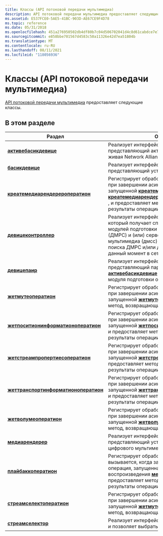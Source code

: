 ```yaml
---
title: Классы (API потоковой передачи мультимедиа)
description: API потоковой передачи мультимедиа предоставляет следующие классы.
ms.assetid: E537FCE0-5AE5-41BC-903D-AE67CE9F4D78
ms.topic: reference
ms.date: 05/31/2018
ms.openlocfilehash: 451a276950502db4df80b7c04d506702041d4c8d61cabdce7e7ebc67d8708c89
ms.sourcegitcommit: e858bbe701567d4583c50a11326e42d7ea51804b
ms.translationtype: MT
ms.contentlocale: ru-RU
ms.lasthandoff: 08/11/2021
ms.locfileid: "118056936"
---
```

# <a name="classes-media-streaming-api"></a>Классы (API потоковой передачи мультимедиа)

[API потоковой передачи мультимедиа](media-streaming-api-portal.md) предоставляет следующие классы.

## <a name="in-this-section"></a>В этом разделе



| Раздел                                                                                   | Описание                                                                                                                                                                                                                                                                                                                                                                         |
|-----------------------------------------------------------------------------------------|-------------------------------------------------------------------------------------------------------------------------------------------------------------------------------------------------------------------------------------------------------------------------------------------------------------------------------------------------------------------------------------|
| [**активебасикдевице**](/previous-versions/windows/desktop/legacy/dn385755(v=vs.85))<br/>                               | Реализует интерфейс [**иактивебасикдевице**](/previous-versions/windows/desktop/api/windows.media.streaming/nn-windows-media-streaming-iactivebasicdevice) , представляющий активное устройство Digital живая Network Alliance (DLNA).<br/>                                                                                                                                                                                                                       |
| [**басикдевице**](/previous-versions/windows/desktop/legacy/hh828813(v=vs.85))<br/>                                           | Реализует интерфейс [**ибасикдевице**](ibasicdevice.md) , представляющий устройство DLNA.<br/>                                                                                                                                                                                                                                                                             |
| [**креатемедиарендерероператион**](createmediarendereroperation.md)<br/>         | Регистрирует обработчик событий, вызываемый при завершении асинхронной операции, запущенной [**креатемедиарендерерасинк**](imediarendererfactory-createmediarendererasync.md) или [**креатемедиарендерерфромбасикдевицеасинк**](imediarendererfactory-createmediarendererfrombasicdeviceasync.md) , и предоставляет метод, возвращающий результаты операции.<br/> |
| [**девицеконтроллер**](/previous-versions/windows/desktop/legacy/hh828842(v=vs.85))<br/>                                 | Реализует интерфейс [**идевицеконтроллер**](/previous-versions/windows/desktop/api/windows.media.streaming/nn-windows-media-streaming-idevicecontroller) , который получает список кэшированных модулей подготовки цифровых носителей (ДМРС) и (или) серверов цифрового мультимедиа (дмсс) или для асинхронного поиска ДМРС и/или дмсс, находящихся в данный момент в сети.<br/>                                                                                                            |
| [**девицепаир**](/previous-versions/windows/desktop/legacy/dn385771(v=vs.85))<br/>                                             | Реализует интерфейс [**идевицепаир**](/previous-versions/windows/desktop/api/windows.media.streaming/nn-windows-media-streaming-idevicepair) , представляющий пару объектов [**активебасикдевице**](/previous-versions/windows/desktop/legacy/dn385755(v=vs.85)) , которые состоят из модуля подготовки отчетов и сервера.<br/>                                                                                                                                                                              |
| [**жетмутеоператион**](getmuteoperation.md)<br/>                                 | Регистрирует обработчик событий, вызываемый при завершении асинхронной операции, запущенной [**жетмутеасинк**](/previous-versions/windows/desktop/api/windows.media.streaming/nf-windows-media-streaming-imediarenderer-getmuteasync) , и предоставляет метод, возвращающий результаты операции.<br/>                                                                                                                                                    |
| [**жетпоситионинформатионоператион**](getpositioninformationoperation.md)<br/>   | Регистрирует обработчик событий, вызываемый при завершении асинхронной операции, запущенной [**жетпоситионинформатионасинк**](/previous-versions/windows/desktop/api/windows.media.streaming/nf-windows-media-streaming-imediarenderer-getpositioninformationasync) , и предоставляет метод, возвращающий результаты операции.<br/>                                                                                                                      |
| [**жетстреампропертиесоператион**](getstreampropertiesoperation.md)<br/>         | Регистрирует обработчик событий, вызываемый при завершении асинхронной операции, запущенной [**жетстреампропертиесасинк**](/previous-versions/windows/desktop/legacy/hh829001(v=vs.85)) , и предоставляет метод, возвращающий результаты операции.<br/>                                                                                                                            |
| [**жеттранспортинформатионоператион**](gettransportinformationoperation.md)<br/> | Регистрирует обработчик событий, вызываемый при завершении асинхронной операции, запущенной [**жеттранспортинформатионасинк**](/previous-versions/windows/desktop/api/windows.media.streaming/nf-windows-media-streaming-imediarenderer-gettransportinformationasync) , и предоставляет метод, возвращающий результаты операции.<br/>                                                                                                                    |
| [**жетволумеоператион**](getvolumeoperation.md)<br/>                             | Регистрирует обработчик событий, вызываемый при завершении асинхронной операции, запущенной [**жетволумеасинк**](/previous-versions/windows/desktop/api/windows.media.streaming/nf-windows-media-streaming-imediarenderer-getvolumeasync) , и предоставляет метод, возвращающий результаты операции.<br/>                                                                                                                                                |
| [**медиарендерер**](mediarenderer.md)<br/>                                       | Реализует интерфейс [**имедиарендерер**](imediarenderer.md) , представляющий устройство воспроизведения цифрового мультимедиа DLNA (ДМР).<br/>                                                                                                                                                                                                                                            |
| [**плайбаккоператион**](playbackoperation.md)<br/>                               | Регистрирует обработчик событий, который вызывается, когда завершается асинхронная операция, запущенная одним из методов воспроизведения [**медиарендерер**](mediarenderer.md) , и предоставляет метод, возвращающий результаты операции.<br/>                                                                                                                                      |
| [**стреамселектоператион**](streamselectoperation.md)<br/>                       | Регистрирует обработчик событий, вызываемый при завершении асинхронной операции, запущенной [**жетмутеасинк**](/previous-versions/windows/desktop/api/windows.media.streaming/nf-windows-media-streaming-imediarenderer-getmuteasync) , и предоставляет метод, возвращающий результаты операции.<br/>                                                                                                                                                    |
| [**стреамселектор**](streamselector.md)<br/>                                     | Реализует интерфейс [**истреамселекторстатикс**](/previous-versions/windows/desktop/api/windows.media.streaming/nn-windows-media-streaming-istreamselectorstatics) и позволяет выбрать поток.<br/>                                                                                                                                                                                                                                                        |



 

 

